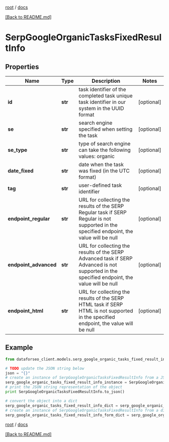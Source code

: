 [root](./../ "root") / [docs](./ "docs")

[[Back to README.md]](./../README.md "[Back to README.md]")

# SerpGoogleOrganicTasksFixedResultInfo

## Properties

Name | Type | Description | Notes
------------ | ------------- | ------------- | -------------
**id** | **str** | task identifier of the completed task unique task identifier in our system in the UUID format | [optional]
**se** | **str** | search engine specified when setting the task | [optional]
**se_type** | **str** | type of search engine can take the following values: organic | [optional]
**date_fixed** | **str** | date when the task was fixed (in the UTC format) | [optional]
**tag** | **str** | user-defined task identifier | [optional]
**endpoint_regular** | **str** | URL for collecting the results of the SERP Regular task if SERP Regular is not supported in the specified endpoint, the value will be null | [optional]
**endpoint_advanced** | **str** | URL for collecting the results of the SERP Advanced task if SERP Advanced is not supported in the specified endpoint, the value will be null | [optional]
**endpoint_html** | **str** | URL for collecting the results of the SERP HTML task if SERP HTML is not supported in the specified endpoint, the value will be null | [optional]

## Example

```python
from dataforseo_client.models.serp_google_organic_tasks_fixed_result_info import SerpGoogleOrganicTasksFixedResultInfo

# TODO update the JSON string below
json = "{}"
# create an instance of SerpGoogleOrganicTasksFixedResultInfo from a JSON string
serp_google_organic_tasks_fixed_result_info_instance = SerpGoogleOrganicTasksFixedResultInfo.from_json(json)
# print the JSON string representation of the object
print SerpGoogleOrganicTasksFixedResultInfo.to_json()

# convert the object into a dict
serp_google_organic_tasks_fixed_result_info_dict = serp_google_organic_tasks_fixed_result_info_instance.to_dict()
# create an instance of SerpGoogleOrganicTasksFixedResultInfo from a dict
serp_google_organic_tasks_fixed_result_info_form_dict = serp_google_organic_tasks_fixed_result_info.from_dict(serp_google_organic_tasks_fixed_result_info_dict)
```

  

[root](./../ "root") / [docs](./ "docs")

[[Back to README.md]](./../README.md "[Back to README.md]")